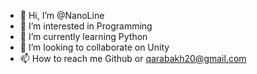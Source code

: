 - 👋 Hi, I’m @NanoLine
- 👀 I’m interested in Programming
- 🌱 I’m currently learning Python
- 💞️ I’m looking to collaborate on Unity
- 📫 How to reach me Github or qarabakh20@gmail.com

<!---
NanoLine/NanoLine is a ✨ special ✨ repository because its `README.md` (this file) appears on your GitHub profile.
You can click the Preview link to take a look at your changes.
--->
